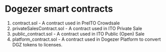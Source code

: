 # Dogezer smart contracts
1. contract.sol - A contract used in PreITO Crowdsale
2. privateSalesContract.sol - A contract used in ITO Private Sale
3. public_contract.sol - A contract used in ITO Public (Open) Sale
4. platform_contract.sol - A contract used in Dogezer Platform to convert DGZ tokens to licenses.
